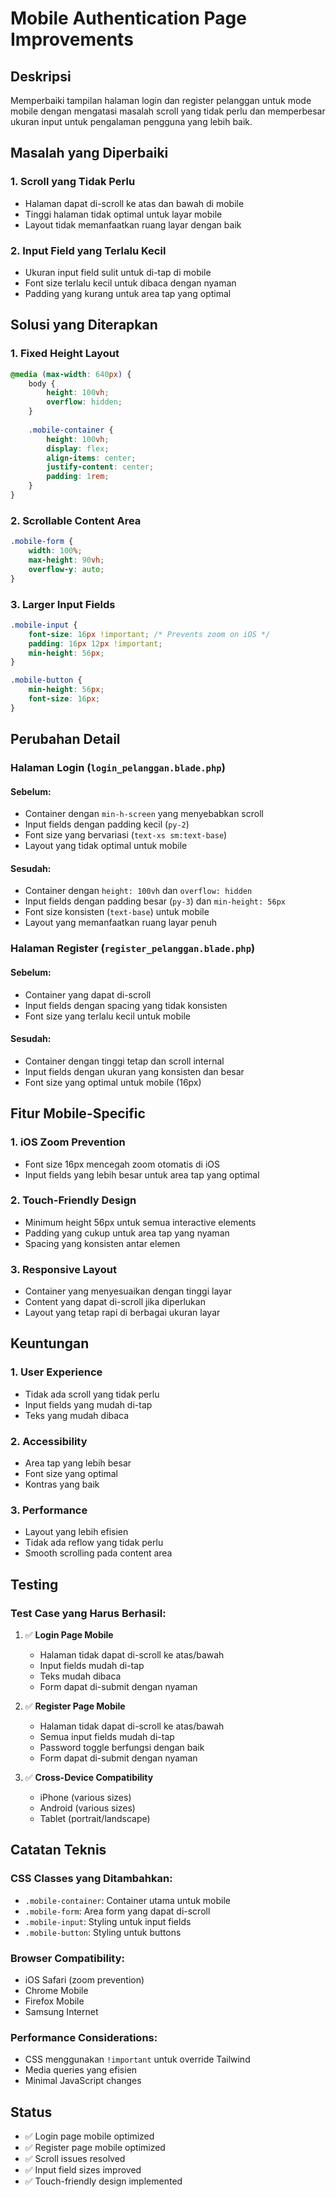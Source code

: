 # Mobile Authentication Page Improvements

## Deskripsi
Memperbaiki tampilan halaman login dan register pelanggan untuk mode mobile dengan mengatasi masalah scroll yang tidak perlu dan memperbesar ukuran input untuk pengalaman pengguna yang lebih baik.

## Masalah yang Diperbaiki

### 1. **Scroll yang Tidak Perlu**
- Halaman dapat di-scroll ke atas dan bawah di mobile
- Tinggi halaman tidak optimal untuk layar mobile
- Layout tidak memanfaatkan ruang layar dengan baik

### 2. **Input Field yang Terlalu Kecil**
- Ukuran input field sulit untuk di-tap di mobile
- Font size terlalu kecil untuk dibaca dengan nyaman
- Padding yang kurang untuk area tap yang optimal

## Solusi yang Diterapkan

### 1. **Fixed Height Layout**
```css
@media (max-width: 640px) {
    body {
        height: 100vh;
        overflow: hidden;
    }
    
    .mobile-container {
        height: 100vh;
        display: flex;
        align-items: center;
        justify-content: center;
        padding: 1rem;
    }
}
```

### 2. **Scrollable Content Area**
```css
.mobile-form {
    width: 100%;
    max-height: 90vh;
    overflow-y: auto;
}
```

### 3. **Larger Input Fields**
```css
.mobile-input {
    font-size: 16px !important; /* Prevents zoom on iOS */
    padding: 16px 12px !important;
    min-height: 56px;
}

.mobile-button {
    min-height: 56px;
    font-size: 16px;
}
```

## Perubahan Detail

### **Halaman Login** (`login_pelanggan.blade.php`)

#### Sebelum:
- Container dengan `min-h-screen` yang menyebabkan scroll
- Input fields dengan padding kecil (`py-2`)
- Font size yang bervariasi (`text-xs sm:text-base`)
- Layout yang tidak optimal untuk mobile

#### Sesudah:
- Container dengan `height: 100vh` dan `overflow: hidden`
- Input fields dengan padding besar (`py-3`) dan `min-height: 56px`
- Font size konsisten (`text-base`) untuk mobile
- Layout yang memanfaatkan ruang layar penuh

### **Halaman Register** (`register_pelanggan.blade.php`)

#### Sebelum:
- Container yang dapat di-scroll
- Input fields dengan spacing yang tidak konsisten
- Font size yang terlalu kecil untuk mobile

#### Sesudah:
- Container dengan tinggi tetap dan scroll internal
- Input fields dengan ukuran yang konsisten dan besar
- Font size yang optimal untuk mobile (16px)

## Fitur Mobile-Specific

### 1. **iOS Zoom Prevention**
- Font size 16px mencegah zoom otomatis di iOS
- Input fields yang lebih besar untuk area tap yang optimal

### 2. **Touch-Friendly Design**
- Minimum height 56px untuk semua interactive elements
- Padding yang cukup untuk area tap yang nyaman
- Spacing yang konsisten antar elemen

### 3. **Responsive Layout**
- Container yang menyesuaikan dengan tinggi layar
- Content yang dapat di-scroll jika diperlukan
- Layout yang tetap rapi di berbagai ukuran layar

## Keuntungan

### 1. **User Experience**
- Tidak ada scroll yang tidak perlu
- Input fields yang mudah di-tap
- Teks yang mudah dibaca

### 2. **Accessibility**
- Area tap yang lebih besar
- Font size yang optimal
- Kontras yang baik

### 3. **Performance**
- Layout yang lebih efisien
- Tidak ada reflow yang tidak perlu
- Smooth scrolling pada content area

## Testing

### Test Case yang Harus Berhasil:

1. ✅ **Login Page Mobile**
   - Halaman tidak dapat di-scroll ke atas/bawah
   - Input fields mudah di-tap
   - Teks mudah dibaca
   - Form dapat di-submit dengan nyaman

2. ✅ **Register Page Mobile**
   - Halaman tidak dapat di-scroll ke atas/bawah
   - Semua input fields mudah di-tap
   - Password toggle berfungsi dengan baik
   - Form dapat di-submit dengan nyaman

3. ✅ **Cross-Device Compatibility**
   - iPhone (various sizes)
   - Android (various sizes)
   - Tablet (portrait/landscape)

## Catatan Teknis

### CSS Classes yang Ditambahkan:
- `.mobile-container`: Container utama untuk mobile
- `.mobile-form`: Area form yang dapat di-scroll
- `.mobile-input`: Styling untuk input fields
- `.mobile-button`: Styling untuk buttons

### Browser Compatibility:
- iOS Safari (zoom prevention)
- Chrome Mobile
- Firefox Mobile
- Samsung Internet

### Performance Considerations:
- CSS menggunakan `!important` untuk override Tailwind
- Media queries yang efisien
- Minimal JavaScript changes

## Status
- ✅ Login page mobile optimized
- ✅ Register page mobile optimized
- ✅ Scroll issues resolved
- ✅ Input field sizes improved
- ✅ Touch-friendly design implemented 